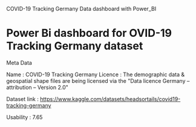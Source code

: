 COVID-19 Tracking Germany  Data dashboard with  Power_BI
# Power Bi dashboard for OVID-19 Tracking Germany dataset


Meta Data

Name : COVID-19 Tracking Germany 
Licence : The demographic data & geospatial shape files are being licensed via the "Data licence Germany – attribution – Version 2.0" 

Dataset link : https://www.kaggle.com/datasets/headsortails/covid19-tracking-germany 

Usability : 7.65

